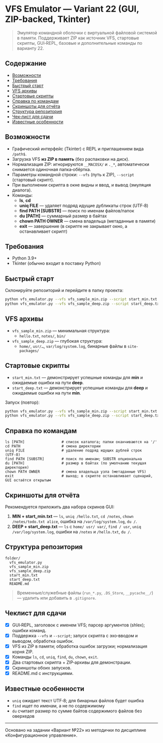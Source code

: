 # VFS Emulator — Variant 22 (GUI, ZIP-backed, Tkinter)

> Эмулятор командной оболочки с виртуальной файловой системой в памяти. Поддерживает ZIP как источник VFS, стартовые скрипты, GUI‑REPL, базовые и дополнительные команды по варианту 22.

## Содержание
- [Возможности](#возможности)
- [Требования](#требования)
- [Быстрый старт](#быстрый-старт)
- [VFS архивы](#vfs-архивы)
- [Стартовые скрипты](#стартовые-скрипты)
- [Справка по командам](#справка-по-командам)
- [Скриншоты для отчёта](#скриншоты-для-отчёта)
- [Структура репозитория](#структура-репозитория)
- [Чек‑лист для сдачи](#чеклист-для-сдачи)
- [Известные особенности](#известные-особенности)

## Возможности
- Графический интерфейс (Tkinter) с REPL и приглашением вида `/path$`.
- Загрузка VFS **из ZIP в память** (без распаковки на диск).
- Нормализация ZIP: игнорируются `__MACOSX/` и `._*`, автоматически снимается одиночная папка‑обёртка.
- Параметры командной строки: `--vfs` (путь к ZIP), `--script` (стартовый скрипт).
- При выполнении скрипта в окне видны и ввод, и вывод (эмуляция диалога).
- Команды:
  - **ls**, **cd**
  - **uniq FILE** — удаляет подряд идущие дубликаты строк (UTF‑8)
  - **find PATH [SUBSTR]** — поиск по именам файлов/папок
  - **du [PATH]** — суммарный размер в байтах
  - **chown PATH OWNER** — смена владельца (метаданные в памяти)
  - **exit** — завершение (в скрипте не закрывает окно, а останавливает скрипт)

## Требования
- Python 3.9+
- Tkinter (обычно входит в поставку Python)

## Быстрый старт
Склонируйте репозиторий и перейдите в папку проекта:
```bash
python vfs_emulator.py --vfs vfs_sample_min.zip --script start_min.txt
python vfs_emulator.py --vfs vfs_sample_deep.zip --script start_deep.txt
```

## VFS архивы
- `vfs_sample_min.zip` — минимальная структура:
  - `hello.txt`, `notes/`, `bin/`
- `vfs_sample_deep.zip` — глубокая структура:
  - `home/`, `usr/…`, `var/log/system.log`, бинарные файлы в `site-packages/`

## Стартовые скрипты
- `start_min.txt` — демонстрирует успешные команды для **min** и ожидаемые ошибки на пути **deep**.
- `start_deep.txt` — демонстрирует успешные команды для **deep** и ожидаемые ошибки на пути **min**.

Запуск (повтор):
```bash
python vfs_emulator.py --vfs vfs_sample_min.zip --script start_min.txt
python vfs_emulator.py --vfs vfs_sample_deep.zip --script start_deep.txt
```

## Справка по командам
```text
ls [PATH]                 # список каталога; папки оканчиваются на '/'
cd PATH                   # смена директории
uniq FILE                 # удаление подряд идущих дублей строк (UTF‑8)
find PATH [SUBSTR]        # поиск по именам; SUBSTR опциональна
du [PATH]                 # размер в байтах (по умолчанию текущая директория)
chown PATH OWNER          # смена владельца узла (метаданные VFS)
exit                      # выход; в скрипте останавливает сценарий, GUI остаётся открытым
```

## Скриншоты для отчёта
Рекомендуется приложить два набора скринов GUI:
1. **MIN + start_min.txt** — `ls`, `uniq /hello.txt`, `cd /notes`, `chown /notes/todo.txt alice`, ошибка на `/var/log/system.log`, `du /`.
2. **DEEP + start_deep.txt** — `ls` с `home/ usr/ var/`, `find / usr`, `uniq /var/log/system.log`, ошибки на `/notes` и `/hello.txt`, `du /`.

## Структура репозитория
```
folder/
  vfs_emulator.py
  vfs_sample_min.zip
  vfs_sample_deep.zip
  start_min.txt
  start_deep.txt
  README.md
```
> Временные/служебные файлы (`run_*.py`, `.DS_Store`, `__pycache__/`) — удалить или добавить в `.gitignore`.

## Чеклист для сдачи
- [x] GUI‑REPL, заголовок с именем VFS; парсер аргументов (shlex); ошибки команд.  
- [x] Поддержка `--vfs` и `--script`; запуск скрипта с эхо‑вводом и выводом, обработка ошибок.  
- [x] VFS из ZIP в памяти; обработка ошибок загрузки; нормализация корня ZIP.  
- [x] Команды `ls`, `cd`, `uniq`, `find`, `du`, `chown`, `exit`.  
- [x] Два стартовых скрипта + ZIP‑архивы для демонстрации.  
- [x] Скриншоты обоих запусков.  
- [x] README.md с инструкциями.

## Известные особенности
- `uniq` ожидает текст UTF‑8; для бинарных файлов будет ошибка
- `find` ищет по именам, а не по содержимому
- `du` считает размер по сумме байтов содержимого файлов без оверхедов

---

Основано на задании «Вариант №22» из методички по дисциплине «Конфигурационное управление».

